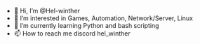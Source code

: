 - 👋 Hi, I’m @Hel-winther
- 👀 I’m interested in Games, Automation, Network/Server, Linux
- 🌱 I’m currently learning Python and bash scripting
- 📫 How to reach me discord hel_winther

<!---
Hel-winther/Hel-winther is a ✨ special ✨ repository because its `README.md` (this file) appears on your GitHub profile.
You can click the Preview link to take a look at your changes.
--->
